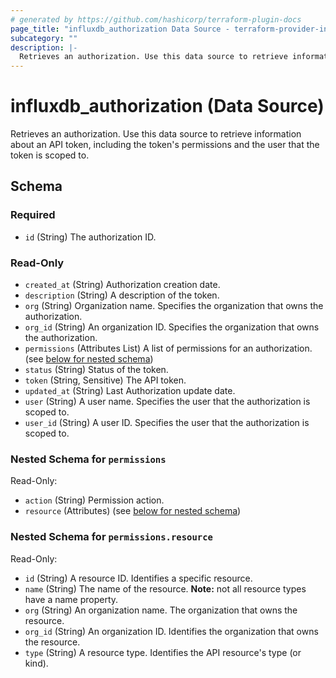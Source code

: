 ```yaml
---
# generated by https://github.com/hashicorp/terraform-plugin-docs
page_title: "influxdb_authorization Data Source - terraform-provider-influxdb"
subcategory: ""
description: |-
  Retrieves an authorization. Use this data source to retrieve information about an API token, including the token's permissions and the user that the token is scoped to.
---
```


# influxdb_authorization (Data Source)

Retrieves an authorization. Use this data source to retrieve information about an API token, including the token's permissions and the user that the token is scoped to.



<!-- schema generated by tfplugindocs -->
## Schema

### Required

- `id` (String) The authorization ID.

### Read-Only

- `created_at` (String) Authorization creation date.
- `description` (String) A description of the token.
- `org` (String) Organization name. Specifies the organization that owns the authorization.
- `org_id` (String) An organization ID. Specifies the organization that owns the authorization.
- `permissions` (Attributes List) A list of permissions for an authorization. (see [below for nested schema](#nestedatt--permissions))
- `status` (String) Status of the token.
- `token` (String, Sensitive) The API token.
- `updated_at` (String) Last Authorization update date.
- `user` (String) A user name. Specifies the user that the authorization is scoped to.
- `user_id` (String) A user ID. Specifies the user that the authorization is scoped to.

<a id="nestedatt--permissions"></a>
### Nested Schema for `permissions`

Read-Only:

- `action` (String) Permission action.
- `resource` (Attributes) (see [below for nested schema](#nestedatt--permissions--resource))

<a id="nestedatt--permissions--resource"></a>
### Nested Schema for `permissions.resource`

Read-Only:

- `id` (String) A resource ID. Identifies a specific resource.
- `name` (String) The name of the resource. **Note:** not all resource types have a name property.
- `org` (String) An organization name. The organization that owns the resource.
- `org_id` (String) An organization ID. Identifies the organization that owns the resource.
- `type` (String) A resource type. Identifies the API resource's type (or kind).
